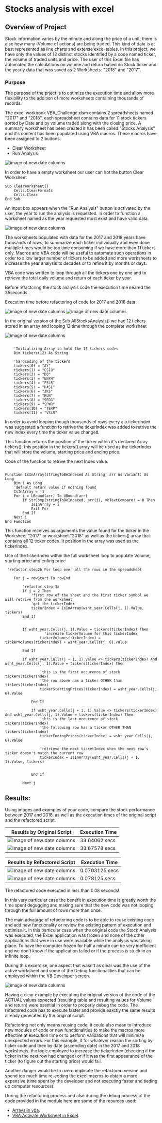 # Stocks analysis with excel

## Overview of Project

Stock information varies by the minute and along the price of a unit, there is also how many (Volume of actions) are being traded. This kind of data is at best represented as line charts and extense excel tables. In this project, we have only the values of 12 distinct stocks identified by a code named ticker, the volume of traded units and price. The user of this Excel file has automated the calculations on volume and return based on Stock ticker and the yearly data that was saved as 2 Worksheets: "2018" and "2017".


### Purpose

The purpose of the prject is to optimize the execution time and allow more flexibility to the addition of more worksheets containing thousands of records.

The excel workbook VBA_Challenge.xlsm contains 2 spreadsheets named "2017" and "2018", each spreadsheet contains data for 11 stock tickers sorted by Date and by volume traded along with the closing price.
A summary worksheet has been created it has been called "Stocks Analysis" and it's content has been populated using VBA macros. These macros have been assigned to 2 buttons.

- Clear Worksheet
- Run Analysis

![image of new date columns](/resources/Buttons_Screen.png)

In order to have a empty worksheet our user can hot the button Clear Worksheet

```
Sub ClearWorksheet()
    Cells.ClearFormats
    Cells.Clear
End Sub

```

An input box appears when the "Run Analysis" button is activated by the user, the year to run the analysis is requested. in order to function a worksheet named as the year requested must exist and have valid data.

![image of new date columns](/resources/Input_Screen.png)


The worksheets populated with data for the 2017 and 2018 years have thousands of rows, to summarize each ticker individually and even done multiple times would be too time consuming if we have more than 11 tickers only. Macros and VBA code will be useful to automate such operations in order to allow larger number of tickers to be added and more worksheets to increase the year analysis to decades or to refine it by months or days.

VBA code was written to loop through all the tickers one by one and to retrieve the total daily volume and return of each ticker by year. 

Before refactoring the stock analysis code the execution time neared the 35seconds.

Execution time before refactoring of code for 2017 and 2018 data:

![image of new date columns](/resources/originalExecTime2017.png)
![image of new date columns](/resources/originalExecTime2018.png)


In the original version of the Sub AllStocksAnalysis() we had 12 tickers stored in an array and  looping 12 time through the complete worksheet

![image of new date columns](/resources/analysis2017_screen.png)

```

    'Initializing Array to hold the 12 tickers codes
    Dim tickers(12) As String
    
    'hardcoding of the tickers
    tickers(0) = "AY"
    tickers(1) = "CSIQ"
    tickers(2) = "DQ"
    tickers(3) = "ENPH"
    tickers(4) = "FSLR"
    tickers(5) = "HASI"
    tickers(6) = "JKS"
    tickers(7) = "RUN"
    tickers(8) = "SEDG"
    tickers(9) = "SPWR"
    tickers(10) = "TERP"
    tickers(11) = "VSLR"
```

In order to avoid looping though thousands of rows every a a tickerIndex was suggested a function to retrive the tickerIndex was added to retrive the new index every time the ticker value changed.

This function returns the position of the ticker within it's declared Array tickers(), this position in the tickers() array will be used as the tickerIndex that will store the volume, starting price and ending price.

Code of the function to retrive the next Index value:
```

Function IsInArray(stringToBeIndexed As String, arr As Variant) As Long
    Dim i As Long
    'default return value if nothing found
    IsInArray = -1
    For i = LBound(arr) To UBound(arr)
        If StrComp(stringToBeIndexed, arr(i), vbTextCompare) = 0 Then
            IsInArray = i
            Exit For
        End If
    Next i
End Function

```

This function receives as arguments the value found for the ticker in the Worksheet "2017" or worksheet "2018" as well as the tickers() array that contains all 12 ticker codes. It position in the array was used as the tickerIndex.


Use of the tickerIndex within the full worksheet loop to populate Volume, starting price and enfing price

```
 'refactor step2b For loop over all the rows in the spreadsheet
    
    For j = rowStart To rowEnd
    
        'refactor step 3a
        If j = 2 Then
            'first row of the sheet and the first ticker symbol we will retrive from the worksheet
            'get the tickerIndex
            tickerIndex = IsInArray(wsht_year.Cells(j, 1).Value, tickers)
        End If
        
               
        If wsht_year.Cells(j, 1).Value = tickers(tickerIndex) Then
                  'increase tickerVolume for this tickerIndex
                tickerVolumes(tickerIndex) = tickerVolumes(tickerIndex) + wsht_year.Cells(j, 8).Value
                
        End If
            
        If wsht_year.Cells(j - 1, 1).Value <> tickers(tickerIndex) And wsht_year.Cells(j, 1).Value = tickers(tickerIndex) Then
                
                'this is the first occurence of stock tickers(tickerIndex)
                'the row above has a ticker OTHER than tickers(tickerIndex)
                tickerStartingPrices(tickerIndex) = wsht_year.Cells(j, 6).Value
    
            End If
    
            If wsht_year.Cells(j + 1, 1).Value <> tickers(tickerIndex) And wsht_year.Cells(j, 1).Value = tickers(tickerIndex) Then
                'this is the last occurence of stock tickers(tickerIndex)
                'the following row has a ticker OTHER THAN tickers(tickerIndex)
                tickerEndingPrices(tickerIndex) = wsht_year.Cells(j, 6).Value
                
                'retrieve the next ticketIndex when the next row's ticker doesn't match the current row
                tickerIndex = IsInArray(wsht_year.Cells(j + 1, 1).Value, tickers)
                
    
            End If
            
        Next j
```

## Results:

Using images and examples of your code, compare the stock performance between 2017 and 2018, as well as the execution times of the original script and the refactored script.

| Results by Original Script                                         | Execution Time |
| ------------------------------------------------------------------ | -------------- |
| ![image of new date columns](/resources/originalExecTime2017.png)  | 33.64062 secs  |
| ![image of new date columns](/resources/originalExecTime2018.png)  | 33.67578 secs  |

| Results by Refactored Script                                       | Execution Time |
| ------------------------------------------------------------------ | -------------- |
| ![image of new date columns](/resources/VBA_Challenge_2017.png)    | 0.0703125 secs |
| ![image of new date columns](/resources/VBA_Challenge_2018.png)    | 0.078125 secs  |

The refactored code executed in less than 0.08 seconds! 

In this very particular case the benefit in execution time is greatly worth the time spent degugging and making sure that the new code was not looping through the full amount of rows more than once.

The main advatage of refactoring code is to be able to reuse existing code and add new functionality or review the existing pattern of execution and optimize it. In this particular case when the original code the Stock Analysis was executed, the Excel application was frozen and none of the other applications that were in use were available while the analysis was taking place. To have the computer frozen for half a minute can be very inefficient and we don't know if the application failed or if the process is stuck in an infinite loop.

During this excercise, one aspect that wasn't as clear was the use of the active worksheet and some of the Debug functionalities that can be employed within the VB Developer screen. 

![image of new date columns](/resources/debug_ScreenShot.png)

Having a clear example by executing the original version of the code of the ACTUAL values expected (resulting table and resulting values for Volume and return) were esential in order to properly debug the code. The refactored code has to execute faster and provide eaxctly the same results already generated by the original script.

Refactoring not only means reusing code, it could also mean to introduce new modules of code or new functionalities to make the macros more effective at execution time or to perform validations that will minimize unexpected errors. For this example, if for whatever reason the sorting by ticker code and then by date (ascending date) in the 2017 and 2018 worksheets, the logic employed to increase the tickerIndex (checking if the ticker in the next row had changed) or if it was the first appearance of the ticker (to figure out the starting price) would fail.

Another danger would be to overcomplicate the refactored version and spend too much time re-coding the excel macros to obtain a more expensive (time spent by the developer and not executing faster and tieding up computer resources).


During the refactoring process and also during the debug process of the code provided in the module here are some of the reources used:
- [Arrays in vba](https://excelmacromastery.com/excel-vba-array/).
- [VBA Activate Worksheet in Excel](https://analysistabs.com/vba-code/worksheet/m/activate/).
